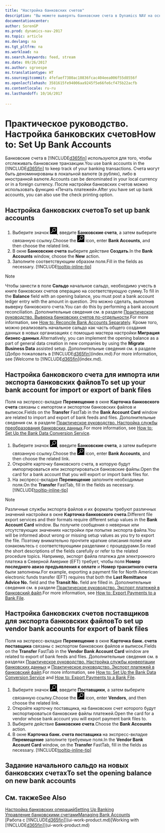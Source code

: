 ```yaml
---
title: "Настройка банковских счетов"
description: "Вы можете выверять банковские счета в Dynamics NAV на основании выписок из банка."
documentationcenter: 
author: SorenGP
ms.prod: dynamics-nav-2017
ms.topic: article
ms.devlang: na
ms.tgt_pltfrm: na
ms.workload: na
ms.search.keywords: feed, stream
ms.date: 09/26/2017
ms.author: sgroespe
ms.translationtype: HT
ms.sourcegitcommit: 4fefaef7380ac10836fcac404eea006f55d8556f
ms.openlocfilehash: 3581615fe94006aa9245f5e66fe6cf475b22acfb
ms.contentlocale: ru-ru
ms.lasthandoff: 10/16/2017

---
```

# <a name="how-to-set-up-bank-accounts"></a><span data-ttu-id="22646-103">Практическое руководство. Настройка банковских счетов</span><span class="sxs-lookup"><span data-stu-id="22646-103">How to: Set Up Bank Accounts</span></span>
<span data-ttu-id="22646-104">Банковские счета в [!INCLUDE[d365fin](includes/d365fin_md.md)] используются для того, чтобы отслеживать банковские транзакции.</span><span class="sxs-lookup"><span data-stu-id="22646-104">You use bank accounts in the [!INCLUDE[d365fin](includes/d365fin_md.md)] to keep track of your banking transactions.</span></span> <span data-ttu-id="22646-105">Счета могут быть деноминированы в локальной валюте (в рублях), либо в иностранной валюте.</span><span class="sxs-lookup"><span data-stu-id="22646-105">Accounts can be denominated in your local currency or in a foreign currency.</span></span> <span data-ttu-id="22646-106">После настройки банковских счетов можно использовать функцию «Печать платежей».</span><span class="sxs-lookup"><span data-stu-id="22646-106">After you have set up bank accounts, you can also use the check printing option.</span></span>

## <a name="to-set-up-bank-accounts"></a><span data-ttu-id="22646-107">Настройка банковских счетов</span><span class="sxs-lookup"><span data-stu-id="22646-107">To set up bank accounts</span></span>
1. <span data-ttu-id="22646-108">Выберите значок ![Поиск страницы или отчета](media/ui-search/search_small.png "Значок поиска страницы или отчета"), введите **Банковские счета**, а затем выберите связанную ссылку.</span><span class="sxs-lookup"><span data-stu-id="22646-108">Choose the ![Search for Page or Report](media/ui-search/search_small.png "Search for Page or Report icon") icon, enter **Bank Accounts**, and then choose the related link.</span></span>
2. <span data-ttu-id="22646-109">В окне **Банковские счета** выберите действие **Создать**.</span><span class="sxs-lookup"><span data-stu-id="22646-109">In the **Bank Accounts** window, choose the **New** action.</span></span>
3. <span data-ttu-id="22646-110">Заполните соответствующим образом поля.</span><span class="sxs-lookup"><span data-stu-id="22646-110">Fill in the fields as necessary.</span></span> [!INCLUDE[tooltip-inline-tip](includes/tooltip-inline-tip_md.md)]

> [!NOTE]
> <span data-ttu-id="22646-111">Чтобы занести в поле **Сальдо** начальное сальдо, необходимо учесть в книге банковских счетов операцию на соответствующую сумму.</span><span class="sxs-lookup"><span data-stu-id="22646-111">To fill in the **Balance** field with an opening balance, you must post a bank account ledger entry with the amount in question.</span></span> <span data-ttu-id="22646-112">Это можно сделать, выполнив выверку банковского счета.</span><span class="sxs-lookup"><span data-stu-id="22646-112">You can do this by performing a bank account reconciliation.</span></span> <span data-ttu-id="22646-113">Дополнительные сведения см. в разделе [Практическое руководство. Выверка банковских счетов по-отдельности](bank-how-reconcile-bank-accounts-separately.md).</span><span class="sxs-lookup"><span data-stu-id="22646-113">For more information, see [How to: Reconcile Bank Accounts Separately](bank-how-reconcile-bank-accounts-separately.md).</span></span> <span data-ttu-id="22646-114">Кроме того, можно реализовать начальное сальдо как часть общего создания данных в новых организациях с помощью мастера настройки **Миграция бизнес-данных**.</span><span class="sxs-lookup"><span data-stu-id="22646-114">Alternatively, you can implement the opening balance as a part of general data creation in new companies by using the **Migrate Business Data** assisted setup.</span></span> <span data-ttu-id="22646-115">Дополнительные сведения см. в разделе [Добро пожаловать в [!INCLUDE[d365fin](includes/d365fin_md.md)](index.md).</span><span class="sxs-lookup"><span data-stu-id="22646-115">For more information, see [Welcome to [!INCLUDE[d365fin](includes/d365fin_md.md)](index.md).</span></span>

## <a name="to-set-up-your-bank-account-for-import-or-export-of-bank-files"></a><span data-ttu-id="22646-116">Настройка банковского счета для импорта или экспорта банковских файлов</span><span class="sxs-lookup"><span data-stu-id="22646-116">To set up your bank account for import or export of bank files</span></span>
<span data-ttu-id="22646-117">Поля на экспресс-вкладке **Перемещение** в окне **Карточка банковского счета** связаны с импортом и экспортом банковских файлов и выписок.</span><span class="sxs-lookup"><span data-stu-id="22646-117">Fields on the **Transfer** FastTab in the **Bank Account Card** window are related to import and export of bank feeds and files.</span></span> <span data-ttu-id="22646-118">Дополнительные сведения см. в разделе [Практическое руководство. Настройка службы преобразования банковских данных](bank-how-setup-bank-data-conversion-service.md).</span><span class="sxs-lookup"><span data-stu-id="22646-118">For more information, see [How to: Set Up the Bank Data Conversion Service](bank-how-setup-bank-data-conversion-service.md).</span></span>

1. <span data-ttu-id="22646-119">Выберите значок ![Поиск страницы или отчета](media/ui-search/search_small.png "Значок поиска страницы или отчета"), введите **Банковские счета**, а затем выберите связанную ссылку.</span><span class="sxs-lookup"><span data-stu-id="22646-119">Choose the ![Search for Page or Report](media/ui-search/search_small.png "Search for Page or Report icon") icon, enter **Bank Accounts**, and then choose the related link.</span></span>
2. <span data-ttu-id="22646-120">Откройте карточку банковского счета, в которую будут импортироваться или экспортироваться банковские файлы.</span><span class="sxs-lookup"><span data-stu-id="22646-120">Open the card for a bank account that you will export or import bank files for.</span></span>
3. <span data-ttu-id="22646-121">На экспресс-вкладке **Перемещение** заполните необходимые поля.</span><span class="sxs-lookup"><span data-stu-id="22646-121">On the **Transfer** FastTab, fill in the fields as necessary.</span></span> [!INCLUDE[tooltip-inline-tip](includes/tooltip-inline-tip_md.md)]

> [!NOTE]  
>   <span data-ttu-id="22646-122">Различные службы экспорта файлов и их форматы требуют различных значений настройки в окне **Карточка банковского счета**.</span><span class="sxs-lookup"><span data-stu-id="22646-122">Different file export services and their formats require different setup values in the **Bank Account Card** window.</span></span> <span data-ttu-id="22646-123">Вы получите сообщения о неверных или отсутствующих значениях настройки при попытке экспорта файла.</span><span class="sxs-lookup"><span data-stu-id="22646-123">You will be informed about wrong or missing setup values as you try to export the file.</span></span> <span data-ttu-id="22646-124">Поэтому внимательно прочтите краткие описания полей или ознакомьтесь с соответствующими разделами с процедурами.</span><span class="sxs-lookup"><span data-stu-id="22646-124">So read the short descriptions of the fields carefully or refer to the related procedure topics.</span></span> <span data-ttu-id="22646-125">Например, экспорт файла платежа для электронного платежа в Северной Америке (EFT) требует, чтобы поля **Номер последнего авизо предъявления к оплате** и **Номер транзитного счета** были заполнены.</span><span class="sxs-lookup"><span data-stu-id="22646-125">For example, exporting a payment file for North American electronic funds transfer (EFT) requires that both the **Last Remittance Advice No.** field and the **Transit No.** field are filled in.</span></span> <span data-ttu-id="22646-126">Дополнительные сведения см. в разделе [Практическое руководство. Экспорт платежей в банковский файл](payables-how-export-payments-bank-file.md).</span><span class="sxs-lookup"><span data-stu-id="22646-126">For more information, see [How to: Export Payments to a Bank File](payables-how-export-payments-bank-file.md).</span></span>

## <a name="to-set-up-vendor-bank-accounts-for-export-of-bank-files"></a><span data-ttu-id="22646-127">Настройка банковских счетов поставщиков для экспорта банковских файлов</span><span class="sxs-lookup"><span data-stu-id="22646-127">To set up vendor bank accounts for export of bank files</span></span>
<span data-ttu-id="22646-128">Поля на экспресс-вкладке **Перемещение** в окне **Карточка банк. счета поставщика** связаны с экспортом банковских файлов и выписок.</span><span class="sxs-lookup"><span data-stu-id="22646-128">Fields on the **Transfer** FastTab in the **Vendor Bank Account Card** window are related to export of bank feeds and files.</span></span> <span data-ttu-id="22646-129">Дополнительные сведения см. в разделах [Практическое руководство. Настройка службы конвертации банковских данных](bank-how-setup-bank-data-conversion-service.md) и [Практическое руководство. Экспорт платежей в банковский файл](payables-how-export-payments-bank-file.md).</span><span class="sxs-lookup"><span data-stu-id="22646-129">For more information, see [How to: Set Up the Bank Data Conversion Service](bank-how-setup-bank-data-conversion-service.md) and [How to: Export Payments to a Bank File](payables-how-export-payments-bank-file.md).</span></span>

1. <span data-ttu-id="22646-130">Выберите значок ![Поиск страницы или отчета](media/ui-search/search_small.png "Значок поиска страницы или отчета"), введите **Поставщики**, а затем выберите связанную ссылку.</span><span class="sxs-lookup"><span data-stu-id="22646-130">Choose the ![Search for Page or Report](media/ui-search/search_small.png "Search for Page or Report icon") icon, enter **Vendors**, and then choose the related link.</span></span>
2. <span data-ttu-id="22646-131">Откройте карточку поставщика, на банковских счет которого будут экспортироваться банковские файлы платежей.</span><span class="sxs-lookup"><span data-stu-id="22646-131">Open the card for a vendor whose bank account you will export payment bank files to.</span></span>
3. <span data-ttu-id="22646-132">Выберите действие **Банковские счета**.</span><span class="sxs-lookup"><span data-stu-id="22646-132">Choose the **Bank Accounts** action.</span></span>
3. <span data-ttu-id="22646-133">В окне **Карточка банк. счета поставщика** на экспресс-вкладке **Перемещение** заполните требуемые поля.</span><span class="sxs-lookup"><span data-stu-id="22646-133">In the **Vendor Bank Account Card** window, on the **Transfer** FastTab, fill in the fields as necessary.</span></span> [!INCLUDE[tooltip-inline-tip](includes/tooltip-inline-tip_md.md)]

## <a name="to-set-the-opening-balance-on-new-bank-accounts"></a><span data-ttu-id="22646-134">Задание начального сальдо на новых банковских счетах</span><span class="sxs-lookup"><span data-stu-id="22646-134">To set the opening balance on new bank accounts</span></span>


## <a name="see-also"></a><span data-ttu-id="22646-135">См. также</span><span class="sxs-lookup"><span data-stu-id="22646-135">See Also</span></span>
[<span data-ttu-id="22646-136">Настройка банковских операций</span><span class="sxs-lookup"><span data-stu-id="22646-136">Setting Up Banking</span></span>](bank-setup-banking.md)  
[<span data-ttu-id="22646-137">Управление банковскими счетами</span><span class="sxs-lookup"><span data-stu-id="22646-137">Managing Bank Accounts</span></span>](bank-manage-bank-accounts.md)  
<span data-ttu-id="22646-138">[Работа с [!INCLUDE[d365fin](includes/d365fin_md.md)]](ui-work-product.md)</span><span class="sxs-lookup"><span data-stu-id="22646-138">[Working with [!INCLUDE[d365fin](includes/d365fin_md.md)]](ui-work-product.md)</span></span>

